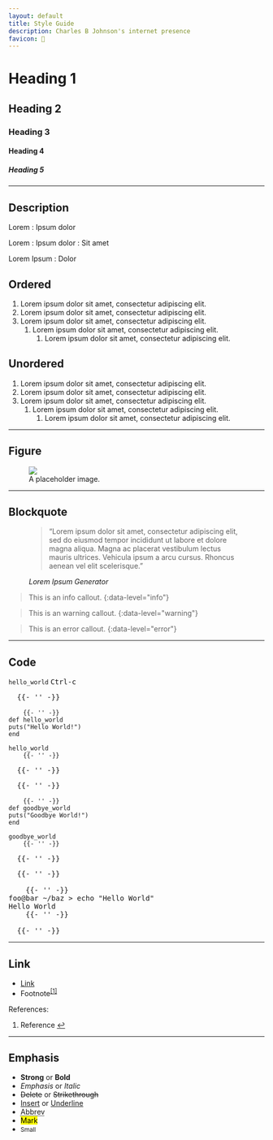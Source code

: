 ```yaml
---
layout: default
title: Style Guide
description: Charles B Johnson's internet presence
favicon: 🎨
---
```


# Heading 1
## Heading 2
### Heading 3
#### Heading 4
##### Heading 5

<hr />

## Description

Lorem
: Ipsum dolor

Lorem
: Ipsum dolor
: Sit amet

Lorem
Ipsum
: Dolor

## Ordered

1. Lorem ipsum dolor sit amet, consectetur adipiscing elit.
2. Lorem ipsum dolor sit amet, consectetur adipiscing elit.
3. Lorem ipsum dolor sit amet, consectetur adipiscing elit.
    1. Lorem ipsum dolor sit amet, consectetur adipiscing elit.
        1. Lorem ipsum dolor sit amet, consectetur adipiscing elit.

## Unordered

1. Lorem ipsum dolor sit amet, consectetur adipiscing elit.
2. Lorem ipsum dolor sit amet, consectetur adipiscing elit.
3. Lorem ipsum dolor sit amet, consectetur adipiscing elit.
    1. Lorem ipsum dolor sit amet, consectetur adipiscing elit.
        1. Lorem ipsum dolor sit amet, consectetur adipiscing elit.

<hr />

## Figure

<figure>
  <img src="{{ '/images/800x450.jpg' | url }}" />
  <figcaption>A placeholder image.</figcaption>
</figure>

<hr />

## Blockquote

<figure>
  <blockquote cite="https://loremipsum.io">
    <p>
      &ldquo;Lorem ipsum dolor sit amet, consectetur adipiscing elit, sed do
      eiusmod tempor incididunt ut labore et dolore magna aliqua. Magna ac
      placerat vestibulum lectus mauris ultrices. Vehicula ipsum a arcu
      cursus. Rhoncus aenean vel elit scelerisque.&rdquo;
    </p>
  </blockquote>

  <figcaption><cite>Lorem Ipsum Generator</cite></figcaption>
</figure>

> This is an info callout.
{:data-level="info"}

> This is an warning callout.
{:data-level="warning"}

> This is an error callout.
{:data-level="error"}

<hr />

## Code

`hello_world`
<kbd>Ctrl-c</kbd>

<pre data-name="hello.rb">
  {{- '' -}}
  <code>
    {{- '' -}}
def hello_world
puts("Hello World!")
end

hello_world
    {{- '' -}}
  </code>
  {{- '' -}}
</pre>

<pre data-lang="ruby">
  {{- '' -}}
  <code>
    {{- '' -}}
def goodbye_world
puts("Goodbye World!")
end

goodbye_world
    {{- '' -}}
  </code>
  {{- '' -}}
</pre>

<pre>
  {{- '' -}}
  <samp>
    {{- '' -}}
foo@bar ~/baz > <kbd>echo "Hello World"</kbd>
Hello World
    {{- '' -}}
  </samp>
  {{- '' -}}
</pre>

<hr />

## Link
- <a href="#">Link</a>
- Footnote<sup><a href="#fn:1">[1]</a></sup>

References:
<ol>
  <li id="fn:1">
    <p>Reference <a href="#fnref:1">↩︎</a></p>
  </li>
</ol>

<hr />

<h2>Emphasis</h2>
<ul>
  <li><strong>Strong</strong> or <b>Bold</b></li>
  <li><em>Emphasis</em> or <i>Italic</i></li>
  <li><del>Delete</del> or <s>Strikethrough</s></li>
  <li><ins>Insert</ins> or <u>Underline</u></li>
  <li><abbr title="Abbreviated">Abbrev</abbr></li>
  <li><mark>Mark</mark></li>
  <li><small>Small</small></li>
</ul>
